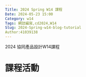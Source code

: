 ```yaml
---
Title: 2024 Spring W14 課程
Date: 2024-05-23 15:00
Category: w14
Tags: 網誌編寫,cd2024,W14
Slug: 2024-Spring-w14-blog-tutorial
Author:41039138
---
```


2024 協同產品設計W14課程

<!-- PELICAN_END_SUMMARY -->

# 課程活動